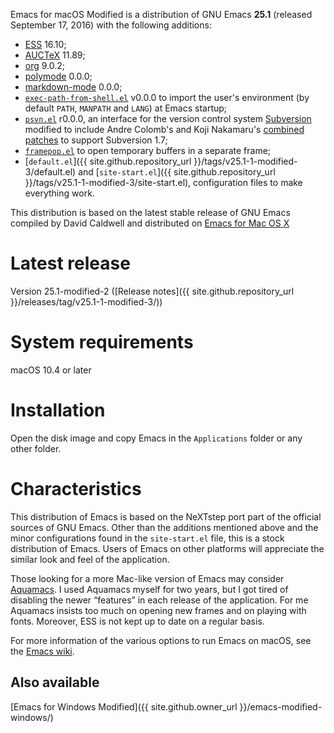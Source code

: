 Emacs for macOS Modified is a distribution of GNU Emacs **25.1**
(released September 17, 2016) with the following additions:

-   [ESS](http://ess.r-project.org) 16.10;
-   [AUCTeX](http://www.gnu.org/software/auctex/) 11.89;
-   [org](http://orgmode.org/) 9.0.2;
-   [polymode](https://github.com/vitoshka/polymode) 0.0.0;
-   [markdown-mode](http://jblevins.org/projects/markdown-mode/) 0.0.0;
-   [`exec-path-from-shell.el`](https://github.com/purcell/exec-path-from-shell)
    v0.0.0 to import the user's environment (by default `PATH`, `MANPATH` and
    `LANG`) at Emacs startup;
-   [`psvn.el`](http://svn.apache.org/viewvc/subversion/trunk/contrib/client-side/emacs/)
    r0.0.0, an interface for the version control system
    [Subversion](http://subversion.tigris.org) modified to include
    Andre Colomb's and Koji Nakamaru's
    [combined patches](http://mail-archives.apache.org/mod_mbox//subversion-dev/201208.mbox/raw/%3c503B958F.6010906@schickhardt.org%3e/1/4)
    to support Subversion 1.7;
-   [`framepop.el`](http://bazaar.launchpad.net/~vcs-imports/emacs-goodies-el/trunk/view/head:/elisp/emacs-goodies-el/framepop.el)
    to open temporary buffers in a separate frame;
-   [`default.el`]({{ site.github.repository_url }}/tags/v25.1-1-modified-3/default.el)
    and
    [`site-start.el`]({{ site.github.repository_url }}/tags/v25.1-1-modified-3/site-start.el),
    configuration files to make everything work.

This distribution is based on the latest stable release of GNU Emacs
compiled by David Caldwell and distributed on
[Emacs for Mac OS X](http://emacsformacosx.com)

Latest release
==============

Version 25.1-modified-2 ([Release notes]({{ site.github.repository_url }}/releases/tag/v25.1-1-modified-3/))

System requirements
===================

macOS 10.4 or later

Installation
============

Open the disk image and copy Emacs in the `Applications` folder or any
other folder.

Characteristics
===============

This distribution of Emacs is based on the NeXTstep port part of the
official sources of GNU Emacs. Other than the additions mentioned above
and the minor configurations found in the `site-start.el` file, this is
a stock distribution of Emacs. Users of Emacs on other platforms will
appreciate the similar look and feel of the application.

Those looking for a more Mac-like version of Emacs may consider
[Aquamacs](http://aquamacs.org). I used Aquamacs myself for
two years, but I got tired of disabling the newer “features” in each
release of the application. For me Aquamacs insists too much on opening
new frames and on playing with fonts. Moreover, ESS is not kept up to
date on a regular basis.

For more information of the various options to run Emacs on macOS, see
the [Emacs wiki](http://www.emacswiki.org/emacs/EmacsForMacOS).

Also available
--------------

[Emacs for Windows Modified]({{ site.github.owner_url }}/emacs-modified-windows/)
